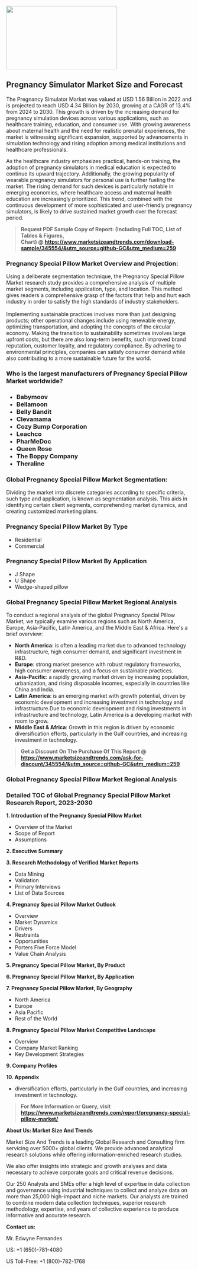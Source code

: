 <p><img class="alignnone size-medium wp-image-20088" src="https://ffe5etoiles.com/wp-content/uploads/2024/12/MST1-300x171.png" alt="" width="300" height="171" /></p><h2>Pregnancy Simulator Market Size and Forecast</h2><p>The Pregnancy Simulator Market was valued at USD 1.56 Billion in 2022 and is projected to reach USD 4.34 Billion by 2030, growing at a CAGR of 13.4% from 2024 to 2030. This growth is driven by the increasing demand for pregnancy simulation devices across various applications, such as healthcare training, education, and consumer use. With growing awareness about maternal health and the need for realistic prenatal experiences, the market is witnessing significant expansion, supported by advancements in simulation technology and rising adoption among medical institutions and healthcare professionals.</p><p>As the healthcare industry emphasizes practical, hands-on training, the adoption of pregnancy simulators in medical education is expected to continue its upward trajectory. Additionally, the growing popularity of wearable pregnancy simulators for personal use is further fueling the market. The rising demand for such devices is particularly notable in emerging economies, where healthcare access and maternal health education are increasingly prioritized. This trend, combined with the continuous development of more sophisticated and user-friendly pregnancy simulators, is likely to drive sustained market growth over the forecast period.</p></p><blockquote id="" class=""><strong>Request PDF Sample Copy of Report: (Including Full TOC, List of Tables &amp; Figures, Chart)&nbsp;@&nbsp;<strong><a href="https://www.marketsizeandtrends.com/download-sample/345554/&utm_source=github-GC&utm_medium=259" target="_blank">https://www.marketsizeandtrends.com/download-sample/345554/&utm_source=github-GC&utm_medium=259</a></strong></strong></blockquote><h3 id="" class="">Pregnancy Special Pillow Market&nbsp;Overview and Projection:</h3><p id="" class="">Using a deliberate segmentation technique, the Pregnancy Special Pillow Market research study provides a comprehensive analysis of multiple market segments, including application, type, and location. This method gives readers a comprehensive grasp of the factors that help and hurt each industry in order to satisfy the high standards of industry stakeholders. <br /> <br />Implementing sustainable practices involves more than just designing products; other operational changes include using renewable energy, optimizing transportation, and adopting the concepts of the circular economy. Making the transition to sustainability sometimes involves large upfront costs, but there are also long-term benefits, such improved brand reputation, customer loyalty, and regulatory compliance. By adhering to environmental principles, companies can satisfy consumer demand while also contributing to a more sustainable future for the world.</p><h3 id="" class="">Who is the largest manufacturers of&nbsp;Pregnancy Special Pillow Market worldwide?</h3><h3 class=""><p><ul><li>Babymoov </li><li> Bellamoon </li><li> Belly Bandit </li><li> Clevamama </li><li> Cozy Bump Corporation </li><li> Leachco </li><li> PharMeDoc </li><li> Queen Rose </li><li> The Boppy Company </li><li> Theraline</li></ul></p></h3><h3 id="" class="">Global&nbsp;Pregnancy Special Pillow Market Segmentation:</h3><p id="" class="">Dividing the market into discrete categories according to specific criteria, such type and application, is known as segmentation analysis. This aids in identifying certain client segments, comprehending market dynamics, and creating customized marketing plans.</p><h3 id="" class="">Pregnancy Special Pillow Market&nbsp;By Type</h3><p><p><ul><li>Residential</li><li> Commercial</p></li></ul></p></p><h3 id="" class="">Pregnancy Special Pillow Market&nbsp;By Application</h3><p class=""><p><ul><li>J Shape</li><li> U Shape</li><li> Wedge-shaped pillow</li></ul></p></p><h3 id="" class="">Global Pregnancy Special Pillow Market Regional Analysis</h3><p id="" class="">To conduct a regional analysis of the global Pregnancy Special Pillow Market, we typically examine various regions such as North America, Europe, Asia-Pacific, Latin America, and the Middle East &amp; Africa. Here's a brief overview:</p><ul><li><strong>North America</strong>: is often a leading market due to advanced technology infrastructure, high consumer demand, and significant investment in R&amp;D.</li><li><strong>Europe</strong>: strong market presence with robust regulatory frameworks, high consumer awareness, and a focus on sustainable practices.</li><li><strong>Asia-Pacific</strong>: a rapidly growing market driven by increasing population, urbanization, and rising disposable incomes, especially in countries like China and India.</li><li><strong>Latin America</strong>: is an emerging market with growth potential, driven by economic development and increasing investment in technology and infrastructure.Due to economic development and rising investments in infrastructure and technology, Latin America is a developing market with room to grow.</li><li><strong>Middle East &amp; Africa</strong>: Growth in this region is driven by economic diversification efforts, particularly in the Gulf countries, and increasing investment in technology.</li></ul><blockquote id="" class=""><strong>Get a Discount On The Purchase Of This Report @ <strong><a href="https://www.marketsizeandtrends.com/ask-for-discount/345554/&utm_source=github-GC&utm_medium=259" target="_blank">https://www.marketsizeandtrends.com/ask-for-discount/345554/&utm_source=github-GC&utm_medium=259</a></strong></strong></blockquote><h3 id="" class="">Global Pregnancy Special Pillow Market Regional Analysis</h3><h3 id="" class="">Detailed TOC of Global Pregnancy Special Pillow Market Research Report, 2023-2030</h3><p id="" class=""><strong>1. Introduction of the Pregnancy Special Pillow Market</strong></p><ul><li>Overview of the Market</li><li>Scope of Report</li><li>Assumptions</li></ul><p id="" class=""><strong>2. Executive Summary</strong></p><p id="" class=""><strong>3. Research Methodology of Verified Market Reports</strong></p><ul><li>Data Mining</li><li>Validation</li><li>Primary Interviews</li><li>List of Data Sources</li></ul><p id="" class=""><strong>4. Pregnancy Special Pillow Market Outlook</strong></p><ul><li>Overview</li><li>Market Dynamics</li><li>Drivers</li><li>Restraints</li><li>Opportunities</li><li>Porters Five Force Model</li><li>Value Chain Analysis</li></ul><p id="" class=""><strong>5. Pregnancy Special Pillow Market, By Product</strong></p><p id="" class=""><strong>6. Pregnancy Special Pillow Market, By Application</strong></p><p id="" class=""><strong>7. Pregnancy Special Pillow Market, By Geography</strong></p><ul><li>North America</li><li>Europe</li><li>Asia Pacific</li><li>Rest of the World</li></ul><p id="" class=""><strong>8. Pregnancy Special Pillow Market Competitive Landscape</strong></p><ul><li>Overview</li><li>Company Market Ranking</li><li>Key Development Strategies</li></ul><p id="" class=""><strong>9. Company Profiles</strong></p><p id="" class=""><strong>10. Appendix</strong></p><ul><li>diversification efforts, particularly in the Gulf countries, and increasing investment in technology.</li></ul><blockquote id="" class=""><strong>For More Information or Query, visit <strong><strong><a href="https://www.marketsizeandtrends.com/report/pregnancy-special-pillow-market/" target="_blank">https://www.marketsizeandtrends.com/report/pregnancy-special-pillow-market/</a></strong></strong></strong></blockquote><p id="" class=""><strong>About Us: Market Size And Trends</strong></p><p id="" class="">Market Size And Trends is a leading Global Research and Consulting firm servicing over 5000+ global clients. We provide advanced analytical research solutions while offering information-enriched research studies.</p><p id="" class="">We also offer insights into strategic and growth analyses and data necessary to achieve corporate goals and critical revenue decisions.</p><p id="" class="">Our 250 Analysts and SMEs offer a high level of expertise in data collection and governance using industrial techniques to collect and analyze data on more than 25,000 high-impact and niche markets. Our analysts are trained to combine modern data collection techniques, superior research methodology, expertise, and years of collective experience to produce informative and accurate research.</p><p id="" class=""><strong>Contact us:</strong></p><p id="" class="">Mr. Edwyne Fernandes</p><p id="" class="">US: +1 (650)-781-4080</p><p id="" class="">US Toll-Free: +1 (800)-782-1768</p>

